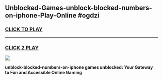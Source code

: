 
## Unblocked-Games-unblock-blocked-numbers-on-iphone-Play-Online #ogdzi
<h3>
<a href="https://news.freeplayer.one?title=unblock-blocked-numbers-on-iphone&ref=3">CLICK TO PLAY</a></h3>
<hr>

<h3>
<a href="https://news.freeplayer.one?title=unblock-blocked-numbers-on-iphone&ref=3">CLICK 2 PLAY</a>
  
</h3>

<a href="https://news.freeplayer.one?title=unblock-blocked-numbers-on-iphone&ref=3"><img src="https://clearcache.store/games.png"></a>


**unblock-blocked-numbers-on-iphone games unblocked: Your Gateway to Fun and Accessible Online Gaming**
